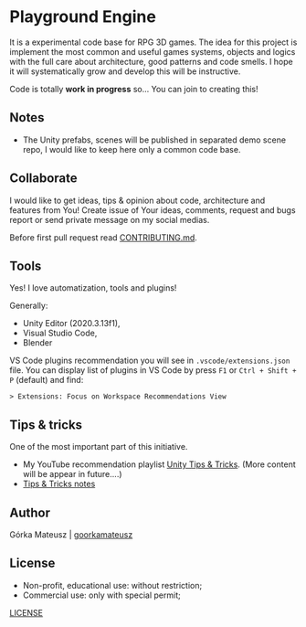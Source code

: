 # Playground Engine

It is a experimental code base for RPG 3D games. The idea for this project is implement the most common and useful games systems, objects and logics with the full care about architecture, good patterns and code smells.
I hope it will systematically grow and develop this will be instructive.

Code is totally **work in progress** so... You can join to creating this!

## Notes

- The Unity prefabs, scenes will be published in separated demo scene repo, I would like to keep here only a common code base.

## Collaborate

I would like to get ideas, tips & opinion about code, architecture and features from You!
Create issue of Your ideas, comments, request and bugs report or send private message on my social medias.

Before first pull request read [CONTRIBUTING.md](CONTRIBUTING.md).

## Tools

Yes! I love automatization, tools and plugins!

Generally:
- Unity Editor (2020.3.13f1),
- Visual Studio Code,
- Blender

VS Code plugins recommendation you will see in `.vscode/extensions.json` file.
You can display list of plugins in VS Code by press `F1` or `Ctrl + Shift + P` (default) and find:
```
> Extensions: Focus on Workspace Recommendations View
```

## Tips & tricks

One of the most important part of this initiative.

- My YouTube recommendation playlist [Unity Tips & Tricks](https://youtube.com/playlist?list=PLcGcTWv6KerEVKerBMOxhI3ZeTkRvRagI).
(More content will be appear in future....)
- [Tips & Tricks notes](Documentation/TipsAndTricks.md)

## Author

Górka Mateusz | [goorkamateusz](https://goorkamateusz.github.io)

## License

- Non-profit, educational use: without restriction;
- Commercial use: only with special permit;

[LICENSE](LICENSE.md)
